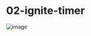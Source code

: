 # 02-ignite-timer
![image](https://user-images.githubusercontent.com/101609712/221578686-7b5914ac-d09e-4949-915d-a858d7d3b02b.png)

